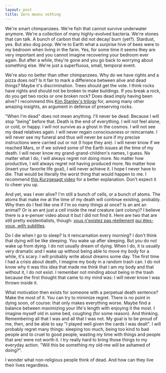 ```yaml
---
layout: post
title: Zero means nothing
---
```


We're smart chimpanzees. We're fish that cannot survive underwater anymore. We're a collection of many highly-evolved bacteria. We're stones that can talk. A bunch of carbon that did not decay/ burn (yet?). Stardust, yes. But also dog poop. We're to Earth what a surprise hive of bees were to my bedroom when living in the farm. Yes, for some time it seems they are very important and you cannot imagine recovering your bedroom ever again. But after a while, they're gone and you go back to worrying about something else. We're just a superfluous, small, temporal event.

We're also no better than other chimpanzees. Why do we have rights and a pizza does not? Is it fair to mark a difference between alive and dead things? Maybe it's discrimination. Trees should get the vote. I think rocks have rights and should not be broken to make buildings. If you break a rock, do you get two rocks or one broken rock? Does dead imply having been alive? I recommend this [Kim Stanley's trilogy](https://en.wikipedia.org/wiki/Mars_trilogy) for, among many other amazing insights, an argument in defense of preserving rocks.

"When I'm dead" does not mean anything. I'll never be dead. Because I will stop "being" before that. Death is the end of everything. I will not feel alone, or cold, or happy. I will not survive as a ghost in the cosmos. I will not see my dead relatives again. I will never regain consciousness or reincarnate. I will never see my funeral and thus will never be sure if my precise instructions were carried out or not (I hope they are). I will never know if we reached Mars, or if we solved some of the Earth issues at the time of my death. I will never know my grand-grand-children's names, I guess. No matter what I do, I will always regret not doing more. No matter how productive, I will always regret not having produced more. No matter how (insert your favorite life goal), I will never achieve it. I hope I never have to die. That would be literally the worst thing that would happen to me. I recommend [this Kurzgesagt video](https://www.youtube.com/watch?v=MBRqu0YOH14) for a better explanation. Don't expect it to cheer you up.

And yet, was I ever alive? I'm still a bunch of cells, or a bunch of atoms. The atoms that make me at the time of my death will continue existing, probably. Why then do I feel like one if I'm so many things at once? Is an ant an animal? Or is an ant just a cell inside the real creature (ant colony)? I believe there is a e-penser video about it but I did not find it. Here are two that are still pretty existentialists, though: [vous n'existez pas réellement](https://www.youtube.com/watch?v=SgTPqCFj_Vk) [qui êtes-vous, with subtitles](https://www.youtube.com/watch?v=9WRML0bwoyo). 

Do I die when I go to sleep? Is it reincarnation every morning? I don't think that dying will be like sleeping. You wake up after sleeping. But you do not wake up from dying. I do not usually dream of dying. When I do, it is usually very dramatic and I wake up without being able to move my body for a while, it's scary. I will probably write about dreams some day. The first time I had a crisis about death, I imagine my body in a random trash can. I do not know why it was this idea that made me think that I am my body and that without it, I do not exist. I remember not minding about being in the trash because the first thought that came to my mind was: I will never know I was thrown inside it.

What motivation then exists for someone with a perpetual death sentence? Make the most of it. You can try to minimize regret. There is no point in dying soon, of course: that only makes everything worse. Maybe find a balance between maximizing your life's length with enjoying it the most. I imagine myself old in some bed, coughing (for some reason). And thinking. Remembering all that I was and all that I was not. My goal is to be proud of me, then, and be able to say "I played well given the cards I was dealt". I will probably regret many things: sleeping too much, being too kind to bad people and to cruel to good people, wasting my time with things and people that are/ were not worth it. I try really hard to bring those things to my everyday action. "Will this be something my old-me will be ashamed of doing?".

I wonder what non-religious people think of dead. And how can they live their lives regardless.

